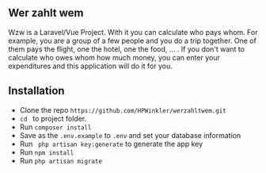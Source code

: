 
## Wer zahlt wem

Wzw is a Laravel/Vue Project. With it you can calculate who pays whom. For example, you are a group of a few people and you do a trip together.
One of them pays the flight, one the hotel, one the food, ... . If you don't want to calculate who owes whom how much money, you can enter your expenditures
and this application will do it for you.

## Installation

* Clone the repo ` https://github.com/HPWinkler/werzahltwem.git `
* `cd ` to project folder. 
* Run ` composer install `
* Save as the `.env.example` to `.env` and set your database information 
* Run ` php artisan key:generate` to generate the app key
* Run ` npm install ` 
* Run ` php artisan migrate ` 